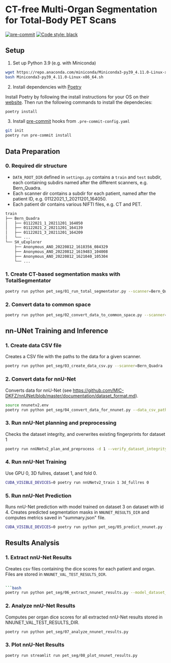 # CT-free Multi-Organ Segmentation for Total-Body PET Scans

[![pre-commit](https://img.shields.io/badge/pre--commit-enabled-brightgreen?logo=pre-commit&logoColor=white)](https://github.com/pre-commit/pre-commit)
[![Code style: black](https://img.shields.io/badge/code%20style-black-000000.svg)](https://github.com/psf/black)

## Setup

1. Set up Python 3.9 (e.g. with Miniconda)

```bash
wget https://repo.anaconda.com/miniconda/Miniconda3-py39_4.11.0-Linux-x86_64.sh
bash Miniconda3-py39_4.11.0-Linux-x86_64.sh
```

2. Install dependencies with [Poetry](https://python-poetry.org)

Install Poetry by following the install instructions for your OS on their [website](https://python-poetry.org/docs/#installation).
Then run the following commands to install the dependecies:

```bash
poetry install
```

3. Install [pre-commit](https://pre-commit.com) hooks from `.pre-commit-config.yaml`

```bash
git init
poetry run pre-commit install
```

## Data Preparation

### 0. Required dir structure
- `DATA_ROOT_DIR` defined in `settings.py` contains a `train` and `test` subdir, each containing subdirs named after the different scanners, e.g. Bern_Quadra.
- Each scanner dir contains a subdir for each patient, named after the patient ID, e.g. 01122021_1_20211201_164050.
- Each patient dir contains various NIFTI files, e.g. CT and PET.

```bash
train
├── Bern_Quadra
│   ├── 01122021_1_20211201_164050
│   ├── 01122021_2_20211201_164139
│   ├── 01122021_3_20211201_164209
│   └── ...
└── SH_uExplorer
    ├── Anonymous_ANO_20220812_1618356_084329
    ├── Anonymous_ANO_20220812_1619483_104008
    ├── Anonymous_ANO_20220812_1621040_105304
    └── ...
```

### 1. Create CT-based segmentation masks with TotalSegmentator

```bash
poetry run python pet_seg/01_run_total_segmentator.py --scanner=Bern_Quadra
```

### 2. Convert data to common space

```bash
poetry run python pet_seg/02_convert_data_to_common_space.py --scanner=Bern_Quadra
```


## nn-UNet Training and Inference

### 1. Create data CSV file
Creates a CSV file with the paths to the data for a given scanner.

```bash
poetry run python pet_seg/03_create_data_csv.py --scanner=Bern_Quadra
```

### 2. Convert data for nnU-Net
Converts data for nnU-Net (see https://github.com/MIC-DKFZ/nnUNet/blob/master/documentation/dataset_format.md).

```bash
source nnunetv2.env
poetry run python pet_seg/04_convert_data_for_nnunet.py --data_csv_path=...
```

### 3. Run nnU-Net planning and preprocessing
Checks the dataset integrity, and overwrites existing fingerprints for dataset 1

```bash
poetry run nnUNetv2_plan_and_preprocess -d 1 --verify_dataset_integrity --clean
```

### 4. Run nnU-Net Training
Use GPU 0, 3D fullres, dataset 1, and fold 0.

```bash
CUDA_VISIBLE_DEVICES=0 poetry run nnUNetv2_train 1 3d_fullres 0
```

### 5. Run nnU-Net Prediction
Runs nnU-Net prediction with model trained on dataset 3 on dataset with id 4.
Creates predicted segmentation masks in `NNUNET_RESULTS_DIR` and computes metrics saved in "summary.json" file.

```bash
CUDA_VISIBLE_DEVICES=0 poetry run python pet_seg/05_predict_nnunet.py --model_dataset_ids=3 --input_dataset_ids=4
```

## Results Analysis

### 1. Extract nnU-Net Results
Creates csv files containing the dice scores for each patient and organ.
Files are stored in `NNUNET_VAL_TEST_RESULTS_DIR`.

```bash

```bash
poetry run python pet_seg/06_extract_nnunet_results.py --model_dataset_ids=3 --test_datasets=test_internal
```

### 2. Analyze nnU-Net Results
Computes per organ dice scores for all extracted nnU-Net results stored in NNUNET_VAL_TEST_RESULTS_DIR.

```bash
poetry run python pet_seg/07_analyze_nnunet_results.py
```

### 3. Plot nnU-Net Results

```bash
poetry run streamlit run pet_seg/08_plot_nnunet_results.py
```
